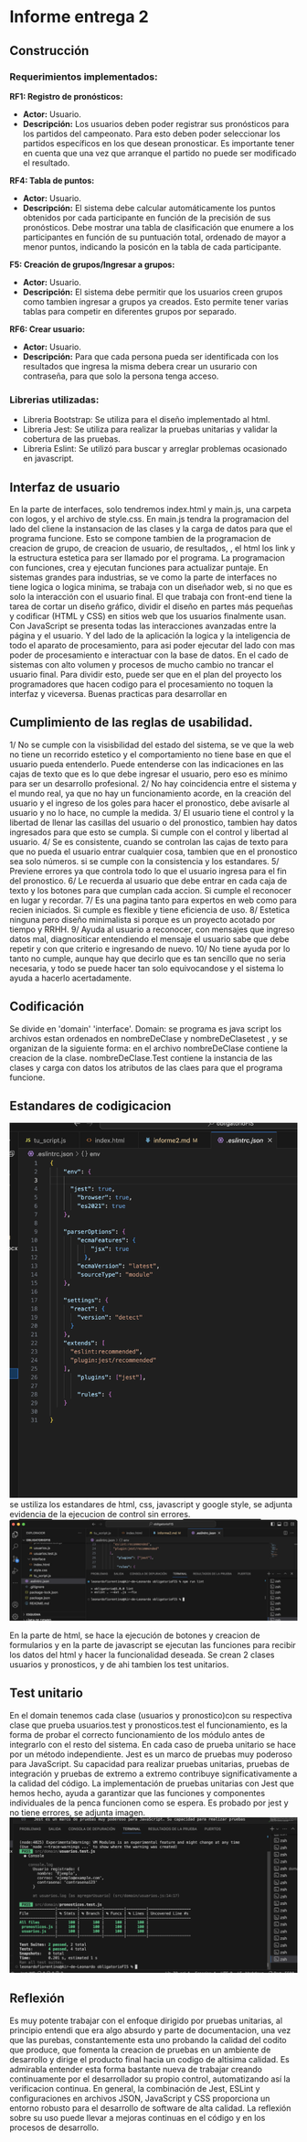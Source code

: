 # Informe entrega 2

## Construcción

### Requerimientos implementados:

 **RF1: Registro de pronósticos:**
 - **Actor:** Usuario.
 - **Descripción:** Los usuarios deben poder registrar sus pronósticos para los partidos del campeonato. Para esto deben poder seleccionar los partidos específicos en los que desean pronosticar. Es importante tener en cuenta que una vez que arranque el partido no puede ser modificado el resultado.

**RF4: Tabla de puntos:**
 - **Actor:** Usuario.
 - **Descripción:** El sistema debe calcular automáticamente los puntos obtenidos por cada participante en función de la precisión de sus pronósticos. Debe mostrar una tabla de clasificación que enumere a los participantes en función de su puntuación total, ordenado de mayor a menor puntos, indicando la posicón en la tabla de cada participante.

 **F5: Creación de grupos/Ingresar a grupos:**
 - **Actor:** Usuario.
 - **Descripción:** El sistema debe permitir que los usuarios creen grupos como tambien ingresar a grupos ya creados. Esto permite tener varias tablas para competir en diferentes grupos por separado.

 **RF6: Crear usuario:**
 - **Actor:** Usuario.
 - **Descripción:** Para que cada persona pueda ser identificada con los resultados que ingresa la misma debera crear un usurario con contraseña, para que solo la persona tenga acceso.


### Librerias utilizadas:
- Libreria Bootstrap: Se utiliza para el diseño implementado al html.
- Libreria Jest: Se utiliza para realizar la pruebas unitarias y validar la cobertura de las pruebas.
- Libreria Eslint: Se utilizó para buscar y arreglar problemas ocasionado en javascript.


## Interfaz de usuario
En la parte de interfaces, solo tendremos index.html y main.js, una carpeta con logos, y el archivo de style.css.
En main.js tendra la programacion del lado del cliene la instansacion de las clases y la carga de datos para que el programa funcione. Esto se compone tambien de la programacion de creacion de grupo, de creacion de usuario, de resultados, , el html los link y la estructura estetica para ser llamado por el programa. La programacion con funciones, crea y ejecutan funciones para actualizar puntaje.
En sistemas grandes para industrias, se ve como la parte de interfaces no tiene logica o logica minima, se trabaja con un diseñador web, si no que es solo la interacción con el usuario final. 
El que trabaja con front-end tiene la tarea de cortar un diseño gráfico, dividir el diseño en partes más pequeñas y codificar (HTML y CSS) en sitios web que los usuarios finalmente usan. Con JavaScript se presenta todas las interacciones avanzadas entre la página y el usuario.
Y del lado de la aplicación la logica y la inteligencia de todo el aparato de procesamiento, para asi poder ejecutar del lado con mas poder de procesamiento e interactuar con la base de datos. En el cado de sistemas con alto volumen y procesos de mucho cambio no trancar el usuario final.
Para dividir esto, puede ser que en el plan del proyecto los programadores que hacen codigo para el procesamiento no toquen la interfaz y viceversa.
Buenas practicas para desarrollar en 
## Cumplimiento de las reglas de usabilidad.
1/ No se cumple con la visisbilidad del estado del sistema, se ve que la web no tiene un recorrido estetico y el comportamiento no tiene base en que el usuario pueda entenderlo.
Puede entenderse con las indicaciones en las cajas de texto que es lo que debe ingresar el usuario, pero eso es mínimo para ser un desarrollo profesional.
2/ No hay coincidencia entre el sistema y el mundo real, ya que no hay un funcionamiento acorde, en la creación del usuario y el ingreso de los goles para hacer el pronostico, debe avisarle al usuario y no lo hace, no cumple la medida.
3/ El usuario tiene el control y la libertad de llenar las casillas del usuario o del pronostico, tambien hay datos ingresados para que esto se cumpla. Si cumple con el control y libertad al usuario.
4/ Se es consistente, cuando se controlan las cajas de texto para que no pueda el usuario entrar cualquier cosa, tambien que en el pronostico sea solo números. si se cumple con la consistencia y los estandares.
5/ Previene errores ya que controla todo lo que el usuario ingresa para el fin del pronostico.
6/ Le recuerda al usuario que debe entrar en cada caja de texto y los botones para que cumplan cada accion. Si cumple el reconocer en lugar y recordar.
7/ Es una pagina tanto para expertos en web como para recien iniciados. Si cumple es flexible y tiene eficiencia de uso.
8/ Estetica ninguna pero diseño minimalista si porque es un proyecto acotado por tiempo y RRHH.
9/ Ayuda al usuario a reconocer, con mensajes que ingreso datos mal, diagnositicar entendiendo el mensaje el usuario sabe que debe repetir y con que criterio e ingresando de nuevo.
10/ No tiene ayuda por lo tanto no cumple, aunque hay que decirlo que es tan sencillo que no seria necesaria, y todo se puede hacer tan solo equivocandose y el sistema lo ayuda a hacerlo acertadamente.

## Codificación
Se divide en 'domain' 'interface'.
Domain: 
se programa es java script los archivos estan ordenados en nombreDeClase y nombreDeClasetest , y se organizan de la siguiente forma:
en el archivo nombreDeClase contiene la creacion de la clase.
nombreDeClase.Test contiene la instancia de las clases y carga con datos los atributos de las claes para que el programa funcione.

## Estandares de codigicacion

![.eslintrc.jason](image.png)
se ustiliza los estandares de html, css, javascript y google style, se adjunta evidencia de la ejecucion de control sin errores.
![npm run lint](image-1.png)

En la parte de html, se hace la ejecución de botones y creacion de formularios y en la parte de javascript se ejecutan las funciones para recibir los datos del html y hacer la funcionalidad deseada. Se crean 2 clases usuarios y pronosticos, y de ahi tambien los test unitarios. 


## Test unitario
En el domain tenemos cada clase (usuarios y pronostico)con su respectiva clase que prueba usuarios.test y pronosticos.test el funcionamiento, es la forma de probar el correcto funcionamiento de los módulo antes de integrarlo con el resto del sistema. En cada caso de prueba unitario se hace por un método independiente.
Jest es un marco de pruebas muy poderoso para JavaScript. Su capacidad para realizar pruebas unitarias, pruebas de integración y pruebas de extremo a extremo contribuye significativamente a la calidad del código.
La implementación de pruebas unitarias con Jest que hemos hecho, ayuda a garantizar que las funciones y componentes individuales de la penca funcionen como se espera.
Es probado por jest y no tiene errores, se adjunta imagen.
![npm test](image-2.png)



## Reflexión
Es muy potente trabajar con el enfoque dirigido por pruebas unitarias, al principio entendi que era algo absurdo y parte de documentacion, una vez que las purebas, constantemente esta uno probando la calidad del codito que produce, que fomenta la creacion de pruebas en un ambiente de desarrollo y dirige el producto final hacia un codigo de altisima calidad. Es admirabla entender esta forma bastante nueva de trabajar creando continuamente por el desarrollador su propio control, automatizando así la verificacion continua.
En general, la combinación de Jest, ESLint y configuraciones en archivos JSON, JavaScript y CSS proporciona un entorno robusto para el desarrollo de software de alta calidad. La reflexión sobre su uso puede llevar a mejoras continuas en el código y en los procesos de desarrollo.
